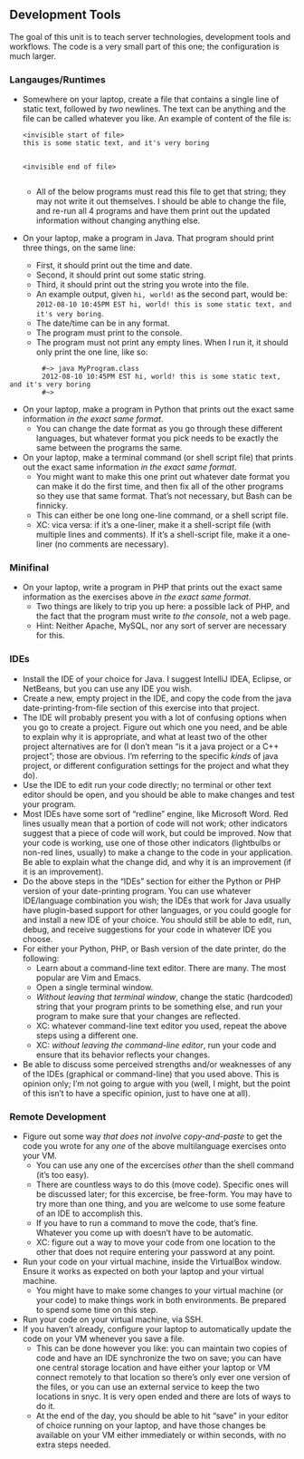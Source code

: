 <h2 id="development-tools">Development Tools</h2>
<p>The goal of this unit is to teach server technologies, development tools and workflows. The code is a very small part of this one; the configuration is much larger.</p>
<h3 id="langaugesruntimes">Langauges/Runtimes</h3>
<ul>
<li>
<p>Somewhere on your laptop, create a file that contains a single line of static text, followed by <em>two</em> newlines. The text can be anything and the file can be called whatever you like. An example of content of the file is:</p>
<pre><code>&lt;invisible start of file&gt;
this is some static text, and it's very boring


&lt;invisible end of file&gt;
</code></pre>
<ul>
<li>All of the below programs must read this file to get that string; they may not write it out themselves. I should be able to change the file, and re-run all 4 programs and have them print out the updated information without changing anything else.</li>
</ul>
</li>
<li>
<p>On your laptop, make a program in Java. That program should print three things, on the same line:</p>
<ul>
<li>First, it should print out the time and date.</li>
<li>Second, it should print out some static string.</li>
<li>Third, it should print out the string you wrote into the file.</li>
<li>An example output, given <code>hi, world!</code> as the second part, would be: <code>2012-08-10 10:45PM EST hi, world! this is some static text, and it's very boring</code>.</li>
<li>The date/time can be in any format.</li>
<li>The program must print to the console.</li>
<li>The program must not print any empty lines. When I run it, it should only print the one line, like so:</li>
</ul>
</li>
</ul>
<pre><code>        #~&gt; java MyProgram.class
		2012-08-10 10:45PM EST hi, world! this is some static text, and it's very boring
		#~&gt;
</code></pre>
<ul>
<li>On your laptop, make a program in Python that prints out the exact same information <em>in the exact same format</em>.
<ul>
<li>You can change the date format as you go through these different languages, but whatever format you pick needs to be exactly the same between the programs the same.</li>
</ul>
</li>
<li>On your laptop, make a terminal command (or shell script file) that prints out the exact same information <em>in the exact same format</em>.
<ul>
<li>You might want to make this one print out whatever date format you can make it do the first time, and then fix all of the other programs so they use that same format. That’s not necessary, but Bash can be finnicky.</li>
<li>This can either be one long one-line command, or a shell script file.</li>
<li>XC: vica versa: if it’s a one-liner, make it a shell-script file (with multiple lines and comments). If it’s a shell-script file, make it a one-liner (no comments are necessary).</li>
</ul>
</li>
</ul>
<h3 id="minifinal">Minifinal</h3>
<ul>
<li>On your laptop, write a program in PHP that prints out the exact same information as the exercises above <em>in the exact same format</em>.
<ul>
<li>Two things are likely to trip you up here: a possible lack of PHP, and the fact that the program must write <em>to the console</em>, not a web page.</li>
<li>Hint: Neither Apache, MySQL, nor any sort of server are necessary for this.</li>
</ul>
</li>
</ul>
<h3 id="ides">IDEs</h3>
<ul>
<li>Install the IDE of your choice for Java. I suggest IntelliJ IDEA, Eclipse, or NetBeans, but you can use any IDE you wish.</li>
<li>Create a new, empty project in the IDE, and copy the code from the java date-printing-from-file section of this exercise into that project.</li>
<li>The IDE will probably present you with a lot of confusing options when you go to create a project. Figure out which one you need, and be able to explain why it is appropriate, and what at least two of the other project alternatives are for (I don’t mean “is it a java project or a C++ project”; those are obvious. I’m referring to the specific <em>kinds</em> of java project, or different configuration settings for the project and what they do).</li>
<li>Use the IDE to edit run your code directly; no terminal or other text editor should be open, and you should be able to make changes and test your program.</li>
<li>Most IDEs have some sort of “redline” engine, like Microsoft Word. Red lines usually mean that a portion of code will not work; other indicators suggest that a piece of code will work, but could be improved. Now that your code is working, use one of those other indicators (lightbulbs or non-red lines, usually) to make a change to the code in your application. Be able to explain what the change did, and why it is an improvement (if it is an improvement).</li>
<li>Do the above steps in the “IDEs” section for either the Python or PHP version of your date-printing program. You can use whatever IDE/language combination you wish; the IDEs that work for Java usually have plugin-based support for other languages, or you could google for and install a new IDE of your choice. You should still be able to edit, run, debug, and receive suggestions for your code in whatever IDE you choose.</li>
<li>For either your Python, PHP, or Bash version of the date printer, do the following:
<ul>
<li>Learn about a command-line text editor. There are many. The most popular are Vim and Emacs.</li>
<li>Open a single terminal window.</li>
<li><em>Without leaving that terminal window</em>, change the static (hardcoded) string that your program prints to be something else, and run your program to make sure that your changes are reflected.</li>
<li>XC: whatever command-line text editor you used, repeat the above steps using a different one.</li>
<li>XC: <em>without leaving the command-line editor</em>, run your code and ensure that its behavior reflects your changes.</li>
</ul>
</li>
<li>Be able to discuss some perceived strengths and/or weaknesses of any of the IDEs (graphical or command-line) that you used above. This is opinion only; I’m not going to argue with you (well, I might, but the point of this isn’t to have a specific opinion, just to have one at all).</li>
</ul>
<h3 id="remote-development">Remote Development</h3>
<ul>
<li>Figure out some way <em>that does not involve copy-and-paste</em> to get the code you wrote for any <em>one</em> of the above multilanguage exercises onto your VM.
<ul>
<li>You can use any one of the excercises <em>other</em> than the shell command (it’s too easy).</li>
<li>There are countless ways to do this (move code). Specific ones will be discussed later; for this excercise, be free-form. You may have to try more than one thing, and you are welcome to use some feature of an IDE to accomplish this.</li>
<li>If you have to run a command to move the code, that’s fine. Whatever you come up with doesn’t have to be automatic.</li>
<li>XC: figure out a way to move your code from one location to the other that does not require entering your password at any point.</li>
</ul>
</li>
<li>Run your code on your virtual machine, inside the VirtualBox window. Ensure it works as expected on both your laptop and your virtual machine.
<ul>
<li>You might have to make some changes to your virtual machine (or your code) to make things work in both environments. Be prepared to spend some time on this step.</li>
</ul>
</li>
<li>Run your code on your virtual machine, via SSH.</li>
<li>If you haven’t already, configure your laptop to automatically update the code on your VM whenever you save a file.
<ul>
<li>This can be done however you like: you can maintain two copies of code and have an IDE synchronize the two on save; you can have one central storage location and have either your laptop or VM connect remotely to that location so there’s only ever one version of the files, or you can use an external service to keep the two locations in snyc. It is very open ended and there are lots of ways to do it.</li>
<li>At the end of the day, you should be able to hit “save” in your editor of choice running on your laptop, and have those changes be available on your VM either immediately or within seconds, with no extra steps needed.</li>
</ul>
</li>
</ul>